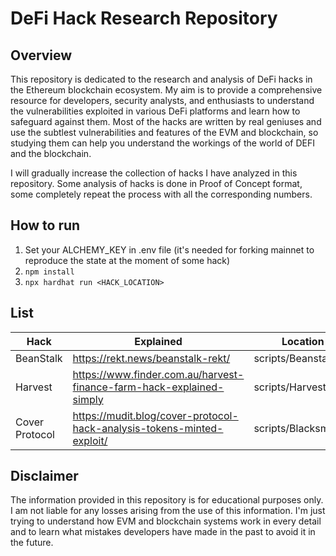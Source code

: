 
# DeFi Hack Research Repository

## Overview

This repository is dedicated to the research and analysis of DeFi hacks in the Ethereum blockchain ecosystem. My aim is to provide a comprehensive resource for developers, security analysts, and enthusiasts to understand the vulnerabilities exploited in various DeFi platforms and learn how to safeguard against them. Most of the hacks are written by real geniuses and use the subtlest vulnerabilities and features of the EVM and blockchain, so studying them can help you understand the workings of the world of DEFI and the blockchain.

I will gradually increase the collection of hacks I have analyzed in this repository. Some analysis of hacks is done in Proof of Concept format, some completely repeat the process with all the corresponding numbers.

## How to run

1) Set your ALCHEMY_KEY in .env file (it's needed for forking mainnet to reproduce the state at the moment of some hack)
2) `npm install`
3) `npx hardhat run <HACK_LOCATION>`

## List

| Hack           | Explained                                                              | Location              |
| -------------- | ---------------------------------------------------------------------- | --------------------- |
| BeanStalk      | https://rekt.news/beanstalk-rekt/                                      | scripts/Beanstalk.ts  |
| Harvest        | https://www.finder.com.au/harvest-finance-farm-hack-explained-simply   | scripts/Harvest.ts    |
| Cover Protocol | https://mudit.blog/cover-protocol-hack-analysis-tokens-minted-exploit/ | scripts/Blacksmith.ts |

## Disclaimer

The information provided in this repository is for educational purposes only. I am not liable for any losses arising from the use of this information. I'm just trying to understand how EVM and blockchain systems work in every detail and to learn what mistakes developers have made in the past to avoid it in the future.
